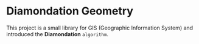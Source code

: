 # Diamondation Geometry

This project is a small library for GIS (Geographic Information System) and introduced the **Diamondation** `algorithm`.

